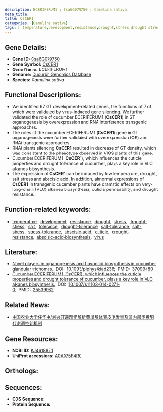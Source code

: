 ```yaml
---
description: ECERIFERUM1 ; Csa6G079750 ; Camelina sativa
meta_title:
title: CsCER1
categories: [Camelina sativa]
tags: [ temperature,development,resistance,drought,stress,drought stress,salt,tolerance,drought tolerance,salt tolerance,salt stress,stress tolerance,abscisic acid,cuticle,drought resistance,abscisic acid biosynthesis,virus ]
---
```


## Gene Details:
- **Gene ID:** [Csa6G079750]()
- **Gene Symbol:** <u>CsCER1</u>
- **Gene Name:** ECERIFERUM1
- **Genome:** [Cucurbit Genomics Database](http://cucurbitgenomics.org/)
- **Species:** *Camelina sativa*

## Functional Descriptions:
   - We identified 67 GT development–related genes, the functions of 7 of which were validated by virus-induced gene silencing. We further validated the role of cucumber ECERIFERUM1 (**CsCER1**) in GT organogenesis by overexpression and RNA interference transgenic approaches.
   - The roles of the cucumber ECERIFERUM1 (**CsCER1**) gene in GT organogenesis were further validated with overexpression (OE) and RNAi transgenic approaches.
   - RNAi plants silencing **CsCER1** resulted in decrease of GT density, which was consistent to the phenotype observed in VIGS plants of this gene.
   - Cucumber ECERIFERUM1 (**CsCER1**), which influences the cuticle properties and drought tolerance of cucumber, plays a key role in VLC alkanes biosynthesis.
   - The expression of **CsCER1** can be induced by low temperature, drought, salt stress and abscisic acid. In addition, abnormal expressions of **CsCER1** in transgenic cucumber plants have dramatic effects on very-long-chain (VLC) alkanes biosynthesis, cuticle permeability, and drought resistance.

## Function-related keywords:
   - [temperature](/tags/temperature/),&nbsp;&nbsp;[development](/tags/development/),&nbsp;&nbsp;[resistance](/tags/resistance/),&nbsp;&nbsp;[drought](/tags/drought/),&nbsp;&nbsp;[stress](/tags/stress/),&nbsp;&nbsp;[drought-stress](/tags/drought-stress/),&nbsp;&nbsp;[salt](/tags/salt/),&nbsp;&nbsp;[tolerance](/tags/tolerance/),&nbsp;&nbsp;[drought-tolerance](/tags/drought-tolerance/),&nbsp;&nbsp;[salt-tolerance](/tags/salt-tolerance/),&nbsp;&nbsp;[salt-stress](/tags/salt-stress/),&nbsp;&nbsp;[stress-tolerance](/tags/stress-tolerance/),&nbsp;&nbsp;[abscisic-acid](/tags/abscisic-acid/),&nbsp;&nbsp;[cuticle](/tags/cuticle/),&nbsp;&nbsp;[drought-resistance](/tags/drought-resistance/),&nbsp;&nbsp;[abscisic-acid-biosynthesis](/tags/abscisic-acid-biosynthesis/),&nbsp;&nbsp;[virus](/tags/virus/)

## Literature:
   - [Novel players in organogenesis and flavonoid biosynthesis in cucumber glandular trichomes.](https://www.doi.org/10.1093/plphys/kiad236)&nbsp;&nbsp;DOI:&nbsp;&nbsp;[10.1093/plphys/kiad236](https://www.doi.org/10.1093/plphys/kiad236);&nbsp;&nbsp;PMID:&nbsp;&nbsp;[37099480](https://pubmed.ncbi.nlm.nih.gov/37099480/)
   - [Cucumber ECERIFERUM1 (CsCER1), which influences the cuticle properties and drought tolerance of cucumber, plays a key role in VLC alkanes biosynthesis.](https://www.doi.org/10.1007/s11103-014-0271-0)&nbsp;&nbsp;DOI:&nbsp;&nbsp;[10.1007/s11103-014-0271-0](https://www.doi.org/10.1007/s11103-014-0271-0);&nbsp;&nbsp;PMID:&nbsp;&nbsp;[25539982](https://pubmed.ncbi.nlm.nih.gov/25539982/)

## Related News:
   - [中国农业大学任华中/刘兴旺课题组解析黄瓜腺体表皮毛发育及其内部类黄酮代谢调控新机制](https://mp.weixin.qq.com/s?__biz=MzU3ODY3MDM0NA==&mid=2247527649&idx=2&sn=586dd1dd517093e1872c748f39808fd3&chksm=fcdd7916073b7651d5130d457d91f44feab56eb7ae5a778a76024ae55928f47854952f2ed128&scene=27#wechat_redirect)

## Gene Resources:
- **NCBI ID:**  [KJ461885.1](https://www.ncbi.nlm.nih.gov/search/all/?term=KJ461885.1)
- **UniProt accessions:**  [A0A075F4R0](https://www.uniprot.org/uniprotkb/A0A075F4R0/entry)

## Orthologs:

## Sequences:
- **CDS Sequence:**
- **Protein Sequence:**
